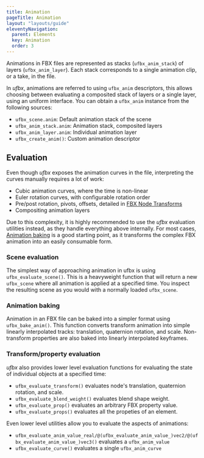 ```yaml
---
title: Animation
pageTitle: Animation
layout: "layouts/guide"
eleventyNavigation:
  parent: Elements
  key: Animation
  order: 3
---
```


Animations in FBX files are represented as stacks (`ufbx_anim_stack`) of layers (`ufbx_anim_layer`).
Each stack corresponds to a single animation clip, or a take, in the file.

In *ufbx*, animations are referred to using `ufbx_anim` descriptors,
this allows choosing between evaluating a composited stack of layers or a single layer,
using an uniform interface.
You can obtain a `ufbx_anim` instance from the following sources:

* `ufbx_scene.anim`: Default animation stack of the scene
* `ufbx_anim_stack.anim`: Animation stack, composited layers
* `ufbx_anim_layer.anim`: Individual animation layer
* `ufbx_create_anim()`: Custom animation descriptor

## Evaluation

Even though *ufbx* exposes the animation curves in the file,
interpreting the curves manually requires a lot of work:

* Cubic animation curves, where the time is non-linear
* Euler rotation curves, with configurable rotation order
* Pre/post rotation, pivots, offsets, detailed in [FBX Node Transforms](/fbx/node-transforms/)
* Compositing animation layers

Due to this complexity,
it is highly recommended to use the *ufbx* evaluation utilities instead,
as they handle everything above internally.
For most cases, [Animation baking](#animation-baking) is a good starting point,
as it transforms the complex FBX animation into an easily consumable form.

### Scene evaluation

The simplest way of approaching animation in ufbx is using `ufbx_evaluate_scene()`.
This is a heavyweight function that will return a new `ufbx_scene` where all animation is applied at a specified time.
You inspect the resulting scene as you would with a normally loaded `ufbx_scene`.

### Animation baking

Animation in an FBX file can be baked into a simpler format using `ufbx_bake_anim()`.
This function converts transform animation into simple linearly interpolated tracks:
translation, quaternion rotation, and scale.
Non-transform properties are also baked into linearly interpolated keyframes.


### Transform/property evaluation

*ufbx* also provides lower level evaluation functions for evaluating the state of individual objects at a specified time:

* `ufbx_evaluate_transform()` evaluates node's translation, quaternion rotation, and scale.
* `ufbx_evaluate_blend_weight()` evaluates blend shape weight.
* `ufbx_evaluate_prop()` evaluates an arbitrary FBX property value.
* `ufbx_evaluate_props()` evaluates all the propeties of an element.

Even lower level utilities allow you to evaluate the aspects of animations:

* `ufbx_evaluate_anim_value_real/@(ufbx_evaluate_anim_value_)vec2/@(ufbx_evaluate_anim_value_)vec3()` evaluates a `ufbx_anim_value`
* `ufbx_evaluate_curve()` evaluates a single `ufbx_anim_curve`
